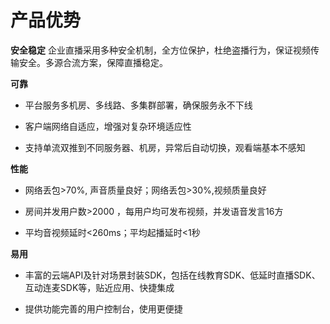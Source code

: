 # 产品优势

**安全稳定**
企业直播采用多种安全机制，全方位保护，杜绝盗播行为，保证视频传输安全。多源合流方案，保障直播稳定。

**可靠**
-   平台服务多机房、多线路、多集群部署，确保服务永不下线

-   客户端网络自适应，增强对复杂环境适应性

-   支持单流双推到不同服务器、机房，异常后自动切换，观看端基本不感知

**性能**
-   网络丢包>70%, 声音质量良好；网络丢包>30%,视频质量良好

-   房间并发用户数>2000 ，每用户均可发布视频，并发语音发言16方

-   平均音视频延时<260ms；平均起播延时<1秒

**易用**
-   丰富的云端API及针对场景封装SDK，包括在线教育SDK、低延时直播SDK、互动连麦SDK等，贴近应用、快捷集成   

-    提供功能完善的用户控制台，使用更便捷
